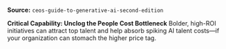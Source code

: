 **Source:** `ceos-guide-to-generative-ai-second-edition`

**Critical Capability: Unclog the People Cost Bottleneck**
Bolder, high-ROI initiatives can attract top talent and help absorb spiking AI talent costs—if your organization can stomach the higher price tag.
